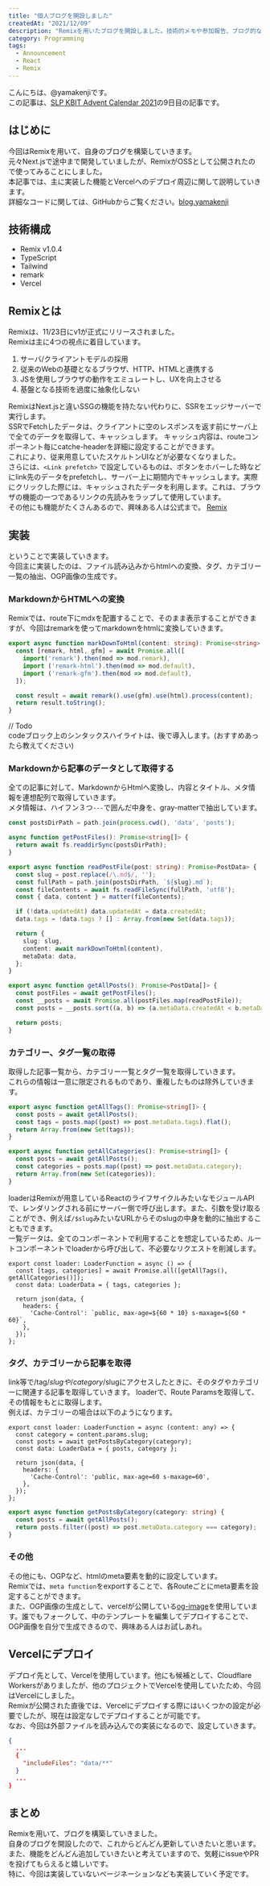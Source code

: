 ```yaml
---
title: "個人ブログを開設しました"
createdAt: "2021/12/09"
description: "Remixを用いたブログを開設しました。技術的メモや参加報告、ブログ的な内容はここで紹介していきます。"
category: Programming
tags:
  - Announcement
  - React
  - Remix
---
```


こんにちは、@yamakenjiです。  
この記事は、[SLP KBIT Advent Calendar 2021](https://adventar.org/calendars/6706)の9日目の記事です。  

## はじめに  
今回はRemixを用いて、自身のブログを構築していきます。  
元々Next.jsで途中まで開発していましたが、RemixがOSSとして公開されたので使ってみることにしました。  
本記事では、主に実装した機能とVercelへのデプロイ周辺に関して説明していきます。  
詳細なコードに関しては、GitHubからご覧ください。[blog.yamakenji](https://github.com/yamakenji24/blog.yamakenji)

## 技術構成  
- Remix v1.0.4
- TypeScript
- Tailwind
- remark
- Vercel

## Remixとは  
Remixは、11/23日にv1が正式にリリースされました。  
Remixは主に4つの視点に着目しています。  
1. サーバ/クライアントモデルの採用  
2. 従来のWebの基礎となるブラウザ、HTTP、HTMLと連携する  
3. JSを使用しブラウザの動作をエミュレートし、UXを向上させる  
4. 基盤となる技術を過度に抽象化しない
     
RemixはNext.jsと違いSSGの機能を持たない代わりに、SSRをエッジサーバーで実行します。  
SSRでFetchしたデータは、クライアントに空のレスポンスを返す前にサーバ上で全てのデータを取得して、キャッシュします。 キャッシュ内容は、routeコンポーネント毎にcatche-headerを詳細に設定することができます。  
これにより、従来用意していたスケルトンUIなどが必要なくなりました。  
さらには、`<Link prefetch>` で設定しているものは、ボタンをホバーした時などにlink先のデータをprefetchし、サーバー上に期間内でキャッシュします。実際にクリックした際には、キャッシュされたデータを利用します。これは、ブラウザの機能の一つであるリンクの先読みをラップして使用しています。　　  
その他にも機能がたくさんあるので、興味ある人は公式まで。 [Remix](https://remix.run/docs/en/v1)

## 実装
ということで実装していきます。  
今回主に実装したのは、ファイル読み込みからhtmlへの変換、タグ、カテゴリー一覧の抽出、OGP画像の生成です。  

### MarkdownからHTMLへの変換
Remixでは、route下にmdxを配置することで、そのまま表示することができますが、今回はremarkを使ってmarkdownをhtmlに変換していきます。

```ts:markDownToHtml.ts
export async function markDownToHtml(content: string): Promise<string> {
  const [remark, html, gfm] = await Promise.all([
    import('remark').then(mod => mod.remark),
    import ('remark-html').then(mod => mod.default),
    import ('remark-gfm').then(mod => mod.default),
  ]);

  const result = await remark().use(gfm).use(html).process(content);
  return result.toString();
}
```

// Todo  
codeブロック上のシンタックスハイライトは、後で導入します。(おすすめあったら教えてください)  

### Markdownから記事のデータとして取得する
全ての記事に対して、MarkdownからHtmlへ変換し、内容とタイトル、メタ情報を連想配列で取得していきます。  
メタ情報は、ハイフン３つ`---`で囲んだ中身を、gray-matterで抽出しています。

```ts:posts.ts
const postsDirPath = path.join(process.cwd(), 'data', 'posts');

async function getPostFiles(): Promise<string[]> {
  return await fs.readdirSync(postsDirPath);
}

export async function readPostFile(post: string): Promise<PostData> {
  const slug = post.replace(/\.md$/, '');
  const fullPath = path.join(postsDirPath, `${slug}.md`);
  const fileContents = await fs.readFileSync(fullPath, 'utf8');
  const { data, content } = matter(fileContents);

  if (!data.updatedAt) data.updatedAt = data.createdAt;
  data.tags = !data.tags ? [] : Array.from(new Set(data.tags));

  return {
    slug: slug,
    content: await markDownToHtml(content),
    metaData: data,
  };
}

export async function getAllPosts(): Promise<PostData[]> {
  const postFiles = await getPostFiles();
  const __posts = await Promise.all(postFiles.map(readPostFile));
  const posts = __posts.sort((a, b) => (a.metaData.createdAt < b.metaData.createdAt ? 1 : -1));

  return posts;
}
```

### カテゴリー、タグ一覧の取得
取得した記事一覧から、カテゴリー一覧とタグ一覧を取得していきます。  
これらの情報は一意に限定されるものであり、重複したものは除外していきます。  

```ts:posts.ts
export async function getAllTags(): Promise<string[]> {
  const posts = await getAllPosts();
  const tags = posts.map((post) => post.metaData.tags).flat();
  return Array.from(new Set(tags));
}

export async function getAllCategories(): Promise<string[]> {
  const posts = await getAllPosts();
  const categories = posts.map((post) => post.metaData.category);
  return Array.from(new Set(categories));
}
```
 
loaderはRemixが用意しているReactのライフサイクルみたいなモジュールAPIで、レンダリングされる前にサーバー側で呼び出します。また、引数を受け取ることができ、例えば`/$slug`みたいなURLからそのslugの中身を動的に抽出することもできます。  
一覧データは、全てのコンポーネントで利用することを想定しているため、ルートコンポーネントでloaderから呼び出して、不必要なリクエストを削減します。 

```tsx:root.tsx
export const loader: LoaderFunction = async () => {
  const [tags, categories] = await Promise.all([getAllTags(), getAllCategories()]);
  const data: LoaderData = { tags, categories };

  return json(data, {
    headers: {
      'Cache-Control': `public, max-age=${60 * 10} s-maxage=${60 * 60}`,
    },
  });
};

```

### タグ、カテゴリーから記事を取得
link等で/tag/$slugや/category/$slugにアクセスしたときに、そのタグやカテゴリーに関連する記事を取得していきます。
loaderで、Route Paramsを取得して、その情報をもとに取得します。  
例えば、カテゴリーの場合は以下のようになります。  
```tsx: $slug.tsx
export const loader: LoaderFunction = async (content: any) => {
  const category = content.params.slug;
  const posts = await getPostsByCategory(category);
  const data: LoaderData = { posts, category };

  return json(data, {
    headers: {
      'Cache-Control': 'public, max-age=60 s-maxage=60',
    },
  });
};
```

```ts:posts.ts
export async function getPostsByCategory(category: string) {
  const posts = await getAllPosts();
  return posts.filter((post) => post.metaData.category === category);
}
```
### その他
その他にも、OGPなど、htmlのmeta要素を動的に設定しています。  
Remixでは、`meta function`をexportすることで、各Routeごとにmeta要素を設定することができます。  
また、OGP画像の生成として、vercelが公開している[og-image](https://github.com/vercel/og-image)を使用しています。誰でもフォークして、中のテンプレートを編集してデプロイすることで、OGP画像を自分で生成できるので、興味ある人はお試しあれ。  


## Vercelにデプロイ
デプロイ先として、Vercelを使用しています。他にも候補として、Cloudflare Workersがありましたが、他のプロジェクトでVercelを使用していたため、今回はVercelにしました。  
Remixが公開された直後では、Vercelにデプロイする際にはいくつかの設定が必要でしたが、現在は設定なしでデプロイすることが可能です。  
なお、今回は外部ファイルを読み込んでの実装になるので、設定していきます。  
```json
{
  ...
  {
    "includeFiles": "data/**"
  }
  ...
}
```


## まとめ
Remixを用いて、ブログを構築していきました。  
自身のブログを開設したので、これからどんどん更新していきたいと思います。  
また、機能をどんどん追加していきたいと考えていますので、気軽にissueやPRを投げてもらえると嬉しいです。  
特に、今回は実装していないページネーションなども実装していく予定です。  